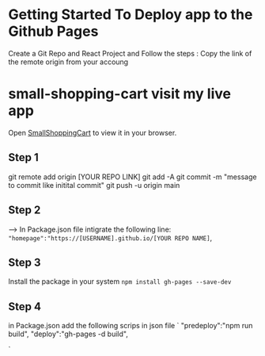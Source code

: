 # Getting Started To Deploy app to the Github Pages
Create a Git Repo and React Project and Follow the steps :
Copy the link of the remote origin from your accoung

# small-shopping-cart visit my live app
Open [SmallShoppingCart](https://bablubambal.github.io/small-shopping-cart) to view it in your browser.




## Step 1
git remote add origin [YOUR REPO LINK]
git add -A
git commit -m "message to commit like initital commit"
git push -u origin main


## Step 2

--> In Package.json file intigrate the following line:
`"homepage":"https://[USERNAME].github.io/[YOUR REPO NAME]`,

## Step 3

Install the package in your system
`npm install gh-pages --save-dev`

## Step 4
in Package.json add the following scrips in json file 
` "predeploy":"npm run build",
  "deploy":"gh-pages -d build",

`

